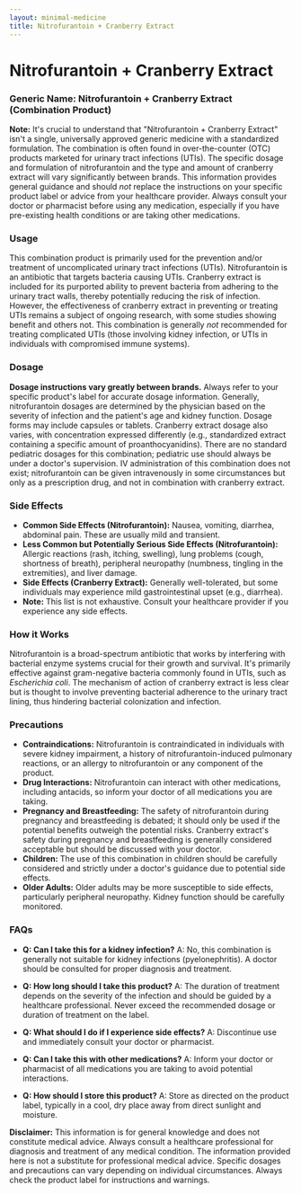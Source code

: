 ```yaml
---
layout: minimal-medicine
title: Nitrofurantoin + Cranberry Extract
---
```


# Nitrofurantoin + Cranberry Extract
### Generic Name:  Nitrofurantoin + Cranberry Extract (Combination Product)

**Note:**  It's crucial to understand that "Nitrofurantoin + Cranberry Extract" isn't a single, universally approved generic medicine with a standardized formulation.  The combination is often found in over-the-counter (OTC) products marketed for urinary tract infections (UTIs).  The specific dosage and formulation of nitrofurantoin and the type and amount of cranberry extract will vary significantly between brands.  This information provides general guidance and should *not* replace the instructions on your specific product label or advice from your healthcare provider. Always consult your doctor or pharmacist before using any medication, especially if you have pre-existing health conditions or are taking other medications.


### Usage

This combination product is primarily used for the prevention and/or treatment of uncomplicated urinary tract infections (UTIs).  Nitrofurantoin is an antibiotic that targets bacteria causing UTIs. Cranberry extract is included for its purported ability to prevent bacteria from adhering to the urinary tract walls, thereby potentially reducing the risk of infection.  However, the effectiveness of cranberry extract in preventing or treating UTIs remains a subject of ongoing research, with some studies showing benefit and others not.  This combination is generally *not* recommended for treating complicated UTIs (those involving kidney infection, or UTIs in individuals with compromised immune systems).


### Dosage

**Dosage instructions vary greatly between brands.**  Always refer to your specific product's label for accurate dosage information.  Generally, nitrofurantoin dosages are determined by the physician based on the severity of infection and the patient's age and kidney function.  Dosage forms may include capsules or tablets. Cranberry extract dosage also varies, with concentration expressed differently (e.g., standardized extract containing a specific amount of proanthocyanidins).  There are no standard pediatric dosages for this combination; pediatric use should always be under a doctor's supervision. IV administration of this combination does not exist; nitrofurantoin can be given intravenously in some circumstances but only as a prescription drug, and not in combination with cranberry extract.


### Side Effects

* **Common Side Effects (Nitrofurantoin):** Nausea, vomiting, diarrhea, abdominal pain.  These are usually mild and transient.
* **Less Common but Potentially Serious Side Effects (Nitrofurantoin):**  Allergic reactions (rash, itching, swelling), lung problems (cough, shortness of breath), peripheral neuropathy (numbness, tingling in the extremities), and liver damage.
* **Side Effects (Cranberry Extract):** Generally well-tolerated, but some individuals may experience mild gastrointestinal upset (e.g., diarrhea).
* **Note:** This list is not exhaustive.  Consult your healthcare provider if you experience any side effects.


### How it Works

Nitrofurantoin is a broad-spectrum antibiotic that works by interfering with bacterial enzyme systems crucial for their growth and survival.  It's primarily effective against gram-negative bacteria commonly found in UTIs, such as *Escherichia coli*.  The mechanism of action of cranberry extract is less clear but is thought to involve preventing bacterial adherence to the urinary tract lining, thus hindering bacterial colonization and infection.


### Precautions

* **Contraindications:**  Nitrofurantoin is contraindicated in individuals with severe kidney impairment,  a history of nitrofurantoin-induced pulmonary reactions, or an allergy to nitrofurantoin or any component of the product.
* **Drug Interactions:** Nitrofurantoin can interact with other medications, including antacids, so inform your doctor of all medications you are taking.
* **Pregnancy and Breastfeeding:** The safety of nitrofurantoin during pregnancy and breastfeeding is debated; it should only be used if the potential benefits outweigh the potential risks.  Cranberry extract's safety during pregnancy and breastfeeding is generally considered acceptable but should be discussed with your doctor.
* **Children:** The use of this combination in children should be carefully considered and strictly under a doctor's guidance due to potential side effects.
* **Older Adults:** Older adults may be more susceptible to side effects, particularly peripheral neuropathy.  Kidney function should be carefully monitored.


### FAQs

* **Q: Can I take this for a kidney infection?**  A: No, this combination is generally not suitable for kidney infections (pyelonephritis).  A doctor should be consulted for proper diagnosis and treatment.

* **Q: How long should I take this product?** A: The duration of treatment depends on the severity of the infection and should be guided by a healthcare professional. Never exceed the recommended dosage or duration of treatment on the label.

* **Q: What should I do if I experience side effects?** A: Discontinue use and immediately consult your doctor or pharmacist.

* **Q: Can I take this with other medications?** A:  Inform your doctor or pharmacist of all medications you are taking to avoid potential interactions.

* **Q: How should I store this product?** A: Store as directed on the product label, typically in a cool, dry place away from direct sunlight and moisture.


**Disclaimer:** This information is for general knowledge and does not constitute medical advice.  Always consult a healthcare professional for diagnosis and treatment of any medical condition.  The information provided here is not a substitute for professional medical advice.  Specific dosages and precautions can vary depending on individual circumstances.  Always check the product label for instructions and warnings.
